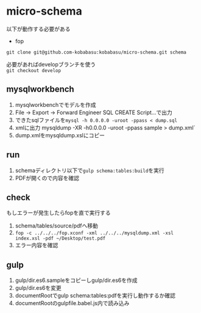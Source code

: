 # micro-schema
以下が動作する必要がある

* fop

```
git clone git@github.com-kobabasu:kobabasu/micro-schema.git schema
```

必要があればdevelopブランチを使う  
`git checkout develop`

## mysqlworkbench
1. mysqlworkbenchでモデルを作成
1. File -> Export -> Forward Engineer SQL CREATE Script...で出力
1. できたsqlファイルを`mysql -h 0.0.0.0 -uroot -ppass < dump.sql`
1. xmlに出力 mysqldump -XR -h0.0.0.0 -uroot -ppass sample > dump.xml`
1. dump.xmlをmysqldump.xslにコピー

## run
1. schemaディレクトリ以下で`gulp schema:tables:build`を実行
1. PDFが開くので内容を確認

## check
もしエラーが発生したらfopを直で実行する

1. schema/tables/source/pdfへ移動
1. `fop -c ../../../fop.xconf -xml ../../../mysqldump.xml -xsl index.xsl -pdf ~/Desktop/test.pdf`
1. エラー内容を確認

## gulp
1. gulp/dir.es6.sampleをコピーしgulp/dir.es6を作成
1. gulp/dir.es6を変更
1. documentRootでgulp schema:tables:pdfを実行し動作するか確認
1. documentRootのgulpfile.babel.js内で読み込み
